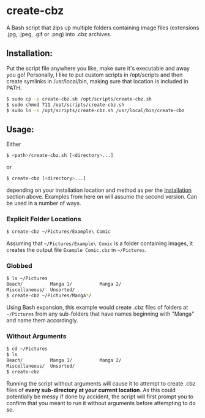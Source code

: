 # create-cbz
A Bash script that zips up multiple folders containing image files (extensions .jpg, .jpeg, .gif or .png) into .cbz archives.

## Installation:
Put the script file anywhere you like, make sure it's executable and away you go!
Personally, I like to put custom scripts in /opt/scripts and then create symlinks in /usr/local/bin, making sure that location is included in PATH.

```bash
$ sudo cp -p create-cbz.sh /opt/scripts/create-cbz.sh
$ sudo chmod 711 /opt/scripts/create-cbz.sh
$ sudo ln -s /opt/scripts/create-cbz.sh /usr/local/bin/create-cbz
```

## Usage:
Either
```bash
$ <path>/create-cbz.sh [<directory>...]
```
or
```bash
$ create-cbz [<directory>...]
```
depending on your installation location and method as per the [Installation](#Installation) section above. Examples from here on will assume the second version.
Can be used in a number of ways.
### Explicit Folder Locations
```bash
$ create-cbz ~/Pictures/Example\ Comic
```
Assuming that `~/Pictures/Example\ Comic` is a folder containing images, it creates the output file `Example Comic.cbz` in `~/Pictures`.
### Globbed
```bash
$ ls ~/Pictures
Beach/          Manga 1/          Manga 2/
Miscellaneous/  Unsorted/
$ create-cbz ~/Pictures/Manga*/
```
Using Bash expansion, this example would create .cbz files of folders at `~/Pictures` from any sub-folders that have names beginning with "Manga" and name them accordingly.
### Without Arguments
```bash
$ cd ~/Pictures
$ ls
Beach/          Manga 1/          Manga 2/
Miscellaneous/  Unsorted/
$ create-cbz
```
Running the script without arguments will cause it to attempt to create .cbz files of **every sub-directory at your current location**. As this could potentially be messy if done by accident, the script will first prompt you to confirm that you meant to run it without arguments before attempting to do so.
